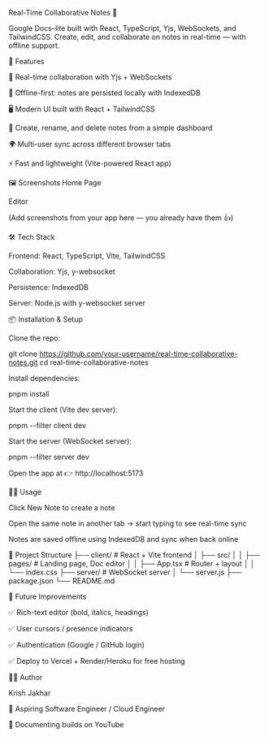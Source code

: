 Real-Time Collaborative Notes 📝

Google Docs–lite built with React, TypeScript, Yjs, WebSockets, and TailwindCSS. Create, edit, and collaborate on notes in real-time — with offline support.

🚀 Features

🔄 Real-time collaboration with Yjs + WebSockets

💾 Offline-first: notes are persisted locally with IndexedDB

🖥️ Modern UI built with React + TailwindCSS

📂 Create, rename, and delete notes from a simple dashboard

🌍 Multi-user sync across different browser tabs

⚡ Fast and lightweight (Vite-powered React app)

🖼️ Screenshots
Home Page

Editor

(Add screenshots from your app here — you already have them 👍)

🛠️ Tech Stack

Frontend: React, TypeScript, Vite, TailwindCSS

Collaboration: Yjs, y-websocket

Persistence: IndexedDB

Server: Node.js with y-websocket server

📦 Installation & Setup

Clone the repo:

git clone https://github.com/your-username/real-time-collaborative-notes.git
cd real-time-collaborative-notes

Install dependencies:

pnpm install

Start the client (Vite dev server):

pnpm --filter client dev

Start the server (WebSocket server):

pnpm --filter server dev

Open the app at 👉 http://localhost:5173

🧑‍💻 Usage

Click New Note to create a note

Open the same note in another tab → start typing to see real-time sync

Notes are saved offline using IndexedDB and sync when back online

📂 Project Structure
├── client/ # React + Vite frontend
│ ├── src/
│ │ ├── pages/ # Landing page, Doc editor
│ │ ├── App.tsx # Router + layout
│ │ └── index.css
├── server/ # WebSocket server
│ └── server.js
├── package.json
└── README.md

🌟 Future Improvements

✅ Rich-text editor (bold, italics, headings)

✅ User cursors / presence indicators

✅ Authentication (Google / GitHub login)

✅ Deploy to Vercel + Render/Heroku for free hosting

👨‍💻 Author

Krish Jakhar

💼 Aspiring Software Engineer / Cloud Engineer

🎥 Documenting builds on YouTube
